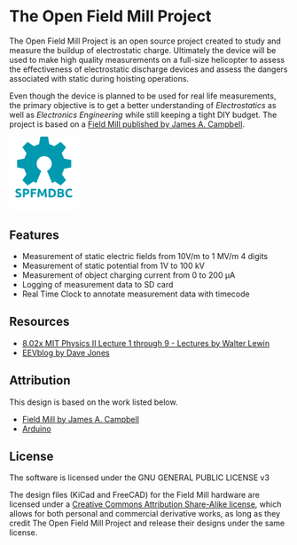# The Open Field Mill Project
The Open Field Mill Project is an open source project created to study and
measure the buildup of electrostatic charge. Ultimately the device will be
used to make high quality measurements on a full-size helicopter to assess the
effectiveness of electrostatic discharge devices and assess the dangers associated
with static during hoisting operations.

Even though the device is planned to be used for real life measurements, the primary
objective is to get a better understanding of _Electrostatics_ as well as _Electronics Engineering_
while still keeping a tight DIY budget. The project is based
on a [Field Mill published by James A. Campbell](http://www.precisionstrobe.com/jc/fieldmill/fieldmill.html). 

<img src="/oshw.svg" alt="Open Source Hardware" width="25%">

## Features
* Measurement of static electric fields from 10V/m to 1 MV/m 4 digits
* Measurement of static potential from 1V to 100 kV
* Measurement of object charging current from 0 to 200 μA
* Logging of measurement data to SD card
* Real Time Clock to annotate measurement data with timecode

## Resources
* [8.02x MIT Physics II Lecture 1 through 9 - Lectures by Walter Lewin](https://www.youtube.com/watch?v=rtlJoXxlSFE&list=PLyQSN7X0ro2314mKyUiOILaOC2hk6Pc3j)
* [EEVblog by Dave Jones](https://www.eevblog.com/episodes/)

## Attribution
This design is based on the work listed below.
* [Field Mill by James A. Campbell](http://www.precisionstrobe.com/jc/fieldmill/fieldmill.html)
* [Arduino](http://arduino.cc)

## License
The software is licensed under the GNU GENERAL PUBLIC LICENSE v3

The design files (KiCad and FreeCAD) for the Field Mill hardware are licensed
under a [Creative Commons Attribution Share-Alike license](https://creativecommons.org/licenses/by-sa/4.0/), which allows for both
personal and commercial derivative works, as long as they credit The Open Field Mill Project and release their designs under the same license.

